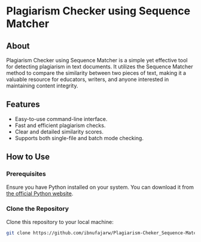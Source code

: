 # Plagiarism Checker using Sequence Matcher

## About

Plagiarism Checker using Sequence Matcher is a simple yet effective tool for detecting plagiarism in text documents. It utilizes the Sequence Matcher method to compare the similarity between two pieces of text, making it a valuable resource for educators, writers, and anyone interested in maintaining content integrity.

## Features

- Easy-to-use command-line interface.
- Fast and efficient plagiarism checks.
- Clear and detailed similarity scores.
- Supports both single-file and batch mode checking.

## How to Use

### Prerequisites

Ensure you have Python installed on your system. You can download it from [the official Python website](https://www.python.org/downloads/).

### Clone the Repository

Clone this repository to your local machine:

```bash
git clone https://github.com/ibnufajarw/Plagiarism-Cheker_Sequence-Matcher.git
